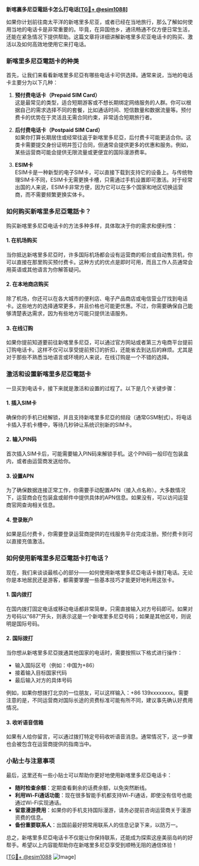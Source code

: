 **新喀裏多尼亞電話卡怎么打电话[[TG💪+ @esim1088](https://t.me/s/esim1088)]**

如果你计划前往南太平洋的新喀里多尼亚，或者已经在当地旅行，那么了解如何使用当地的电话卡是非常重要的。毕竟，在异国他乡，通讯畅通不仅方便日常生活，还能在紧急情况下提供帮助。这篇文章将详细讲解新喀里多尼亚电话卡的购买、激活以及如何高效地使用它来打电话。

### 新喀里多尼亞電話卡的种类

首先，让我们来看看新喀里多尼亞有哪些电话卡可供选择。通常来说，当地的电话卡主要分为以下几种：

1. **预付费电话卡（Prepaid SIM Card）**  
   这是最常见的类型，适合短期游客或不想长期绑定网络服务的人群。你可以根据自己的需求选择不同的套餐，比如通话时间、短信数量和数据流量等。预付费卡的优势在于灵活且无需合同约束，非常适合短期旅行者。

2. **后付费电话卡（Postpaid SIM Card）**  
   如果你打算长期居住或经常往返于新喀里多尼亞，后付费卡可能更适合你。这类卡需要提交身份证明并签订合同，但通常会提供更多的优惠和服务。例如，某些运营商可能会提供无限流量或更便宜的国际漫游费率。

3. **ESIM卡**  
   ESIM卡是一种新型的电子SIM卡，可以直接下载到支持它的设备上。与传统物理SIM卡不同，ESIM卡无需更换卡槽，只需通过手机设置即可激活。对于经常出国的人来说，ESIM卡非常方便，因为它可以在多个国家和地区切换运营商，而不需要频繁更换实体卡。

### 如何购买新喀里多尼亞電話卡？

购买新喀里多尼亞电话卡的方法多种多样，具体取决于你的需求和便利性：

#### 1. 在机场购买
当你抵达新喀里多尼亞时，许多国际机场都会设有运营商的柜台或自动售货机，你可以直接在那里购买预付费卡。这种方式的优点是即时可用，而且工作人员通常会用英语或其他语言为你解答疑问。

#### 2. 在本地商店购买
除了机场，你还可以在各大城市的便利店、电子产品商店或电信营业厅找到电话卡。这些地方的选择通常更多，并且价格也可能更优惠。不过，你需要确保自己能够清楚表达需求，因为有些地方可能只提供法语服务。

#### 3. 在线订购
如果你提前知道要前往新喀里多尼亞，可以通过官方网站或者第三方电商平台提前订购电话卡。这样不仅可以享受提前预订的折扣，还能省去到达后的麻烦。尤其是对于那些不熟悉当地语言或环境的人来说，在线订购是一个不错的选择。

### 激活和设置新喀里多尼亞電話卡

一旦买到电话卡，接下来就是激活和设置的过程了。以下是几个关键步骤：

#### 1. 插入SIM卡
确保你的手机已经解锁，并且支持新喀里多尼亞的频段（通常GSM制式）。将电话卡插入手机卡槽中，等待几秒钟让系统识别新的SIM卡。

#### 2. 输入PIN码
首次插入SIM卡后，可能需要输入PIN码来解锁手机。这个PIN码一般印在包装盒内，或者由运营商发送给你。

#### 3. 设置APN
为了确保数据连接正常工作，你需要手动配置APN（接入点名称）。大多数情况下，运营商会在包装盒或邮件中提供具体的APN信息。如果没有，可以访问运营商官网查询相关信息。

#### 4. 登录账户
如果是后付费卡，你需要登录运营商提供的在线服务平台完成注册。预付费卡则可以直接充值激活。

### 如何使用新喀里多尼亞電話卡打电话？

现在，我们来谈谈最核心的部分——如何使用新喀里多尼亞电话卡拨打电话。无论你是本地居民还是游客，都需要掌握一些基本技巧才能更好地利用这张卡。

#### 1. 国内拨打
在国内拨打固定电话或移动电话都非常简单，只需直接输入对方号码即可。如果对方号码以“687”开头，则表示这是一个新喀里多尼亞号码；如果是其他区号，则说明是国际号码。

#### 2. 国际拨打
当你想从新喀里多尼亞拨通其他国家的电话时，需要按照以下格式进行操作：
- 输入国际区号（例如：中国为+86）
- 接着输入目标国家代码
- 最后输入对方的具体号码

例如，如果你想拨打北京的一位朋友，可以这样输入：+86 139xxxxxxxx。需要注意的是，不同运营商对国际长途的资费标准可能有所不同，建议事先确认好费用情况。

#### 3. 收听语音信箱
如果有人给你留言，可以通过拨打特定号码收听语音消息。通常情况下，这一步骤也会被包含在运营商提供的指南当中。

### 小贴士与注意事项

最后，这里还有一些小贴士可以帮助你更好地使用新喀里多尼亞电话卡：

- **随时检查余额**：定期查看剩余的话费余额，以免突然断线。
- **利用Wi-Fi通话功能**：现在很多智能手机都支持Wi-Fi通话，即使没有信号也能通过Wi-Fi实现通话。
- **留意漫游费用**：如果你的手机支持国际漫游，请务必提前咨询运营商关于漫游资费的信息。
- **备份重要联系人**：出国前最好把常用联系人的信息记录下来，以防万一。

总之，新喀里多尼亞电话卡不仅能让你保持联系，还能成为探索这座美丽岛屿的好帮手。希望以上内容能帮助你在新喀里多尼亞享受到顺畅无阻的通信体验！

[[TG💪+ @esim1088](https://t.me/s/esim1088) ![Image](https://i.postimg.cc/4NQfJmqS/Snipaste-2025-05-13-00-14-12.png)]